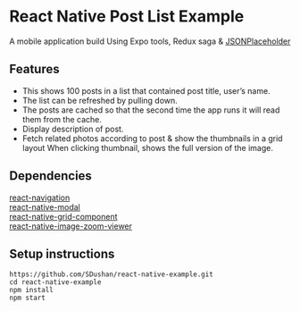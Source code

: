 # React Native Post List Example

A mobile application build Using Expo tools, Redux saga & [JSONPlaceholder]( https://jsonplaceholder.typicode.com)

## Features
* This shows 100 posts in a list that contained post title, user’s name.
* The list can be refreshed by pulling down.
* The posts are cached so that the second time the app runs it will read them from the cache.
* Display description of post.
* Fetch related photos according to post & show the thumbnails in a grid layout When clicking thumbnail, shows the full version of the image.

## Dependencies
[react-navigation]( https://reactnavigation.org/)\
[react-native-modal]( https://github.com/react-native-community/react-native-modal)\
[react-native-grid-component]( https://github.com/phil-r/react-native-grid-component)\
[react-native-image-zoom-viewer]( https://github.com/ascoders/react-native-image-viewer)

## Setup instructions
```
https://github.com/SDushan/react-native-example.git
cd react-native-example
npm install
npm start
```
